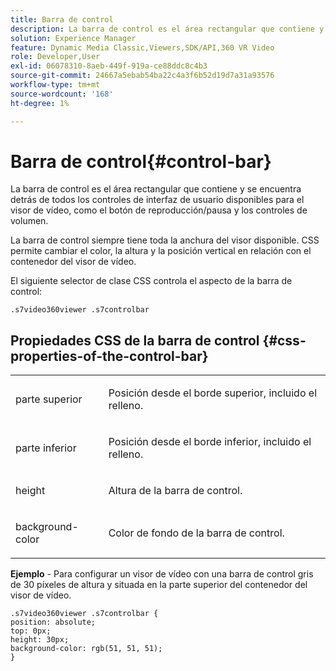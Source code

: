 ```yaml
---
title: Barra de control
description: La barra de control es el área rectangular que contiene y se encuentra detrás de todos los controles de interfaz de usuario disponibles para el visor de vídeo, como el botón de reproducción/pausa y los controles de volumen.
solution: Experience Manager
feature: Dynamic Media Classic,Viewers,SDK/API,360 VR Video
role: Developer,User
exl-id: 06078310-8aeb-449f-919a-ce88ddc8c4b3
source-git-commit: 24667a5ebab54ba22c4a3f6b52d19d7a31a93576
workflow-type: tm+mt
source-wordcount: '168'
ht-degree: 1%

---
```


# Barra de control{#control-bar}

La barra de control es el área rectangular que contiene y se encuentra detrás de todos los controles de interfaz de usuario disponibles para el visor de vídeo, como el botón de reproducción/pausa y los controles de volumen.

<!--<a id="section_061E550C1C1D4DB2BD663A898895B38C"></a>-->

La barra de control siempre tiene toda la anchura del visor disponible. CSS permite cambiar el color, la altura y la posición vertical en relación con el contenedor del visor de vídeo.

El siguiente selector de clase CSS controla el aspecto de la barra de control:

```
.s7video360viewer .s7controlbar
```

## Propiedades CSS de la barra de control {#css-properties-of-the-control-bar}

<table id="table_C48C56E696304C9BAFEE71BA9EA9A174"> 
 <tbody> 
  <tr> 
   <td colname="col1"> <p> <span class="codeph"> parte superior </span> </p> </td> 
   <td colname="col2"> <p>Posición desde el borde superior, incluido el relleno. </p> </td> 
  </tr> 
  <tr> 
   <td colname="col1"> <p> <span class="codeph"> parte inferior </span> </p> </td> 
   <td colname="col2"> <p> Posición desde el borde inferior, incluido el relleno. </p> </td> 
  </tr> 
  <tr> 
   <td colname="col1"> <p> <span class="codeph"> height </span> </p> </td> 
   <td colname="col2"> <p>Altura de la barra de control. </p> </td> 
  </tr> 
  <tr> 
   <td colname="col1"> <p> <span class="codeph"> background-color </span> </p> </td> 
   <td colname="col2"> <p>Color de fondo de la barra de control. </p> </td> 
  </tr> 
 </tbody> 
</table>

**Ejemplo** - Para configurar un visor de vídeo con una barra de control gris de 30 píxeles de altura y situada en la parte superior del contenedor del visor de vídeo.

```
.s7video360viewer .s7controlbar {  
position: absolute; 
top: 0px; 
height: 30px; 
background-color: rgb(51, 51, 51); 
}
```
